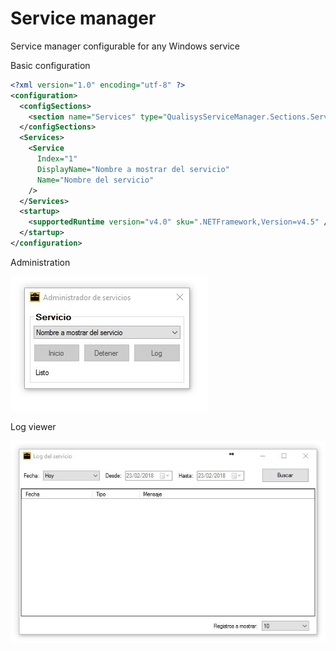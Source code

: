 # Service manager

Service manager configurable for any Windows service

Basic configuration

```xml
<?xml version="1.0" encoding="utf-8" ?>
<configuration>
  <configSections>
    <section name="Services" type="QualisysServiceManager.Sections.ServiceSection, QualisysServiceManager" />
  </configSections>
  <Services>
    <Service 
      Index="1" 
      DisplayName="Nombre a mostrar del servicio" 
      Name="Nombre del servicio" 
    />
  </Services>
  <startup>
    <supportedRuntime version="v4.0" sku=".NETFramework,Version=v4.5" />
  </startup>
</configuration>
```

Administration

![Qualisys Service Manager - Administration](./img/administration.jpg)

Log viewer

![Qualisys Service Manager - Log Viewer](./img/log-viewer.jpg)

